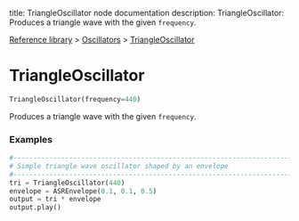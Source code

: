 title: TriangleOscillator node documentation
description: TriangleOscillator: Produces a triangle wave with the given `frequency`.

[Reference library](../../index.md) > [Oscillators](../index.md) > [TriangleOscillator](index.md)

# TriangleOscillator

```python
TriangleOscillator(frequency=440)
```

Produces a triangle wave with the given `frequency`.

### Examples

```python
#-------------------------------------------------------------------------------
# Simple triangle wave oscillator shaped by an envelope
#-------------------------------------------------------------------------------
tri = TriangleOscillator(440)
envelope = ASREnvelope(0.1, 0.1, 0.5)
output = tri * envelope
output.play()
```